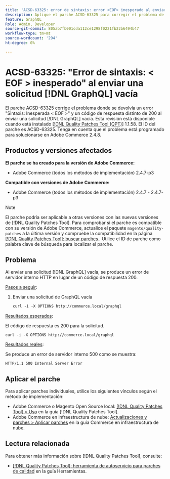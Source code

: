 ```yaml
---
title: 'ACSD-63325: error de sintaxis: error <EOF> inesperado al enviar una solicitud  [!DNL GraphQL] vacía'
description: Aplique el parche ACSD-63325 para corregir el problema de Adobe Commerce donde se produce un error de sintaxis al enviar una solicitud  [!DNL GraphQL] vacía.
feature: GraphQL
Role: Admin, Developer
source-git-commit: 805ab7fb001cda112ce1298f0221fb22b6494b47
workflow-type: tm+mt
source-wordcount: '294'
ht-degree: 0%

---
```



# ACSD-63325: &quot;Error de sintaxis: &lt; EOF > inesperado&quot; al enviar una solicitud [!DNL GraphQL] vacía

El parche ACSD-63325 corrige el problema donde se devolvía un error &quot;Sintaxis: Inesperada &lt; EOF >&quot; y un código de respuesta distinto de 200 al enviar una solicitud [!DNL GraphQL] vacía. Esta revisión está disponible cuando está instalado [[!DNL Quality Patches Tool (QPT)]](/help/tools/quality-patches-tool/quality-patches-tool-to-self-serve-quality-patches.md) 1.1.58. El ID del parche es ACSD-63325. Tenga en cuenta que el problema está programado para solucionarse en Adobe Commerce 2.4.8.

## Productos y versiones afectados

**El parche se ha creado para la versión de Adobe Commerce:**

* Adobe Commerce (todos los métodos de implementación) 2.4.7-p3

**Compatible con versiones de Adobe Commerce:**

* Adobe Commerce (todos los métodos de implementación) 2.4.7 - 2.4.7-p3

>[!NOTE]
>
>El parche podría ser aplicable a otras versiones con las nuevas versiones de [!DNL Quality Patches Tool]. Para comprobar si el parche es compatible con su versión de Adobe Commerce, actualice el paquete `magento/quality-patches` a la última versión y compruebe la compatibilidad en la página [[!DNL Quality Patches Tool]: buscar parches ](https://experienceleague.adobe.com/tools/commerce-quality-patches/index.html). Utilice el ID de parche como palabra clave de búsqueda para localizar el parche.

## Problema

Al enviar una solicitud [!DNL GraphQL] vacía, se produce un error de servidor interno HTTP en lugar de un código de respuesta 200.

<u>Pasos a seguir</u>:

1. Enviar una solicitud de GraphQL vacía

   ```graphql
   curl -i -X OPTIONS http://commerce.local/graphql
   ```

<u>Resultados esperados</u>:

El código de respuesta es 200 para la solicitud.

```
curl -i -X OPTIONS http://commerce.local/graphql
```

<u>Resultados reales</u>:

Se produce un error de servidor interno 500 como se muestra:

```
HTTP/1.1 500 Internal Server Error
```

## Aplicar el parche

Para aplicar parches individuales, utilice los siguientes vínculos según el método de implementación:

* Adobe Commerce o Magento Open Source local: [[!DNL Quality Patches Tool] > Uso](/help/tools/quality-patches-tool/usage.md) en la guía [!DNL Quality Patches Tool].
* Adobe Commerce en infraestructura de nube: [Actualizaciones y parches > Aplicar parches](https://experienceleague.adobe.com/en/docs/commerce-cloud-service/user-guide/develop/upgrade/apply-patches) en la guía Commerce en infraestructura de nube.

## Lectura relacionada

Para obtener más información sobre [!DNL Quality Patches Tool], consulte:

* [[!DNL Quality Patches Tool]: herramienta de autoservicio para parches de calidad](/help/tools/quality-patches-tool/quality-patches-tool-to-self-serve-quality-patches.md) en la guía Herramientas.
